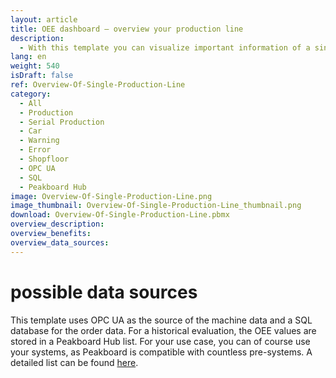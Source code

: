 ```yaml
---
layout: article
title: OEE dashboard – overview your production line
description: 
  - With this template you can visualize important information of a single production line. Display classic key figures of your machines such as target / actual comparisons of quantities, overall system effectiveness (OEE) or downtimes in real-time. Download this template so you can quickly and clearly see the current status of an order as well as the development of the OEE.  Improve your production processes and save resources in production. Get started now and download for free!
lang: en
weight: 540
isDraft: false
ref: Overview-Of-Single-Production-Line
category:
  - All
  - Production
  - Serial Production
  - Car
  - Warning
  - Error
  - Shopfloor
  - OPC UA
  - SQL
  - Peakboard Hub
image: Overview-Of-Single-Production-Line.png
image_thumbnail: Overview-Of-Single-Production-Line_thumbnail.png
download: Overview-Of-Single-Production-Line.pbmx
overview_description:
overview_benefits:
overview_data_sources:
---
```

# possible data sources
This template uses OPC UA as the source of the machine data and a SQL database for the order data. For a historical evaluation, the OEE values are stored in a Peakboard Hub list. For your use case, you can of course use your systems, as Peakboard is compatible with countless pre-systems. A detailed list can be found [here](https://peakboard.com/en/interfaces/).

